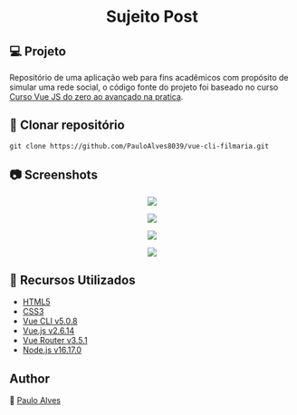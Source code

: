 <h1 align="center">Sujeito Post</h1>

## :computer: Projeto

Repositório de uma aplicação web para fins acadêmicos com propósito de simular uma rede social, o código fonte do projeto foi baseado no curso [Curso Vue JS do zero ao avançado na pratica](https://www.udemy.com/course/curso-vuejs-completo/).

## :floppy_disk: Clonar repositório

```git clone https://github.com/PauloAlves8039/vue-cli-filmaria.git```

## :camera: Screenshots

<p align="center"> <img src="https://github.com/PauloAlves8039/vue-sujeito-post/blob/master/src/assets/img/screenshot1.png" /> </p>
<p align="center"> <img src="https://github.com/PauloAlves8039/vue-sujeito-post/blob/master/src/assets/img/screenshot3.png" /> </p>
<p align="center"> <img src="https://github.com/PauloAlves8039/vue-sujeito-post/blob/master/src/assets/img/screenshot2.png" /> </p>
<p align="center"> <img src="https://github.com/PauloAlves8039/vue-sujeito-post/blob/master/src/assets/img/screenshot4.png" /> </p>

## :wrench: Recursos Utilizados

- [HTML5](https://www.w3schools.com/html/)
- [CSS3](https://www.w3schools.com/css/)
- [Vue CLI v5.0.8](https://cli.vuejs.org/) 
- [Vue.js v2.6.14](https://vuejs.org/)
- [Vue Router v3.5.1](https://router.vuejs.org/guide/)
- [Node.js v16.17.0](https://nodejs.org/en/)

## Author
:boy: [Paulo Alves](https://github.com/PauloAlves8039)
